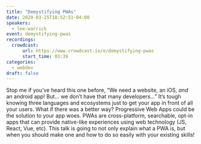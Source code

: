 ```yaml
---
title: "Demystifying PWAs"
date: 2020-03-25T18:52:51-04:00
speakers:
  - lee-warrick
event: demystifying-pwas
recordings:
  crowdcast:
      url: https://www.crowdcast.io/e/demystifying-pwas
      start_time: 03:39
categories:
  - webdev
draft: false
---
```


Stop me if you’ve heard this one before, “We need a website, an iOS, *and* an android app! But… we don’t have that many developers…” It’s tough knowing three languages and ecosystems just to get your app in front of all your users. What if there was a better way? Progressive Web Apps could be the solution to your app woes. PWAs are cross-platform, searchable, opt-in apps that can provide native-like experiences using web technology (JS, React, Vue, etc). This talk is going to not only explain what a PWA is, but when you should make one and how to do so easily with your existing skills!
